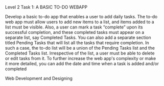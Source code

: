 Level 2 
Task 1: A BASIC TO-DO WEBAPP

Develop a basic to-do app that enables a user to add daily tasks. The to-do web app must allow users to add new items to a list, and items added to a list must be visible. 
Also, a user can mark a task “complete” upon its successful completion, and these completed tasks must appear on a separate list, say Completed Tasks.
You can also add a separate section titled Pending Tasks that will list all the tasks that require completion. In such a case, the to-do list will be a union of the Pending
Tasks list and the Completed Tasks list. Irrespective of the list, a user must be able to delete or edit tasks from it.
To further increase the web app's complexity or make it more detailed, you can add the date and time when a task is added and/or completed

Web Development and Designing
